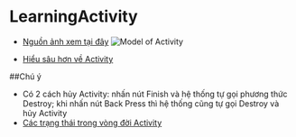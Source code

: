 ﻿# LearningActivity
+ [Nguồn ảnh xem tại đây](https://laptrinhtuduy.wordpress.com/2014/04/27/activity-trong-android/)
![Model of Activity](http://i477.photobucket.com/albums/rr132/trungepu/Activity_in_Android.jpg_zpszj9cdqee.png)

+ [Hiểu sâu hơn về Activity](https://duythanhcse.wordpress.com/2013/03/27/bai-tap-5-tim-hieu-vong-doi-cua-mot-ung-dung-android/)

##Chú ý
+ Có 2 cách hủy Activity: nhấn nút Finish và hệ thống tự gọi phương thức Destroy; khi nhấn nút Back Press thì hệ thống cũng tự gọi Destroy và hủy Activity
+ [Các trạng thái trong vòng đời Activity](http://code5s.com/di-dong/android/vng-doi-cua-ung-dung-android.html)
